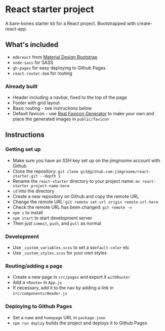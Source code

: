 # React starter project

A bare-bones starter kit for a React project. Bootstrapped with create-react-app.

## What's included

- `mdbreact` from [Material Design Bootstrap](https://mdbootstrap.com/docs/react/)
- `node-sass` for SASS
- `gh-pages` for easy deploying to Github Pages
- `react-router-dom` for routing

### Already built

- Header including a navbar, fixed to the top of the page
- Footer with grid layout
- Basic routing - see instructions below
- Default favicon - use [Real Favicon Generator](https://realfavicongenerator.net/) to make your own and place the generated images in `public/favicon`

## Instructions

### Getting set up

- Make sure you have an SSH key set up on the jimgroome account with Github
- Clone the repository: `git clone git@github.com:jimgroome/react-starter.git --depth 1`
- Rename the `react-starter` directory to your project name: `mv react-starter project-name-here`
- `cd` into the directory
- Create a new repository on Github and copy the remote URL
- Change the remote URL: `git remote set-url origin remote-url-here`
- Check the remote URL has been changed: `git remote -v`
- `npm i` to install
- `npm start` to start development server
- Then just `commit`, `push`, and `pull` as normal

### Development

- Use `_custom_variables.scss` to set a `$default-color` etc
- Use `_custom_styles.scss` for your own styles

### Routing/adding a page

- Create a new page in `src/pages` and export it `withRouter`
- Add a `<Route>` in `App.js`
- If necessary, add it to the nav by adding a link in `src/components/Header.js`

### Deploying to Github Pages

- Set a `name` and `homepage` URL in `package.json`
- `npm run deploy` builds the project and deploys it to Github Pages

